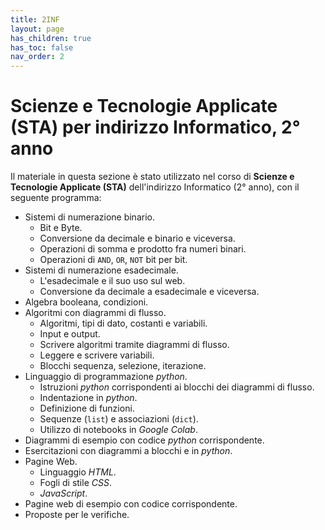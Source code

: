 ```yaml
---
title: 2INF
layout: page
has_children: true
has_toc: false
nav_order: 2
---
```


# Scienze e Tecnologie Applicate (STA) per indirizzo Informatico, 2° anno

Il materiale in questa sezione è stato utilizzato nel corso di **Scienze e Tecnologie Applicate (STA)**
dell'indirizzo Informatico (2° anno), con il seguente programma:

- Sistemi di numerazione binario.
  - Bit e Byte.
  - Conversione da decimale e binario e viceversa.
  - Operazioni di somma e prodotto fra numeri binari.
  - Operazioni di `AND`, `OR`, `NOT` bit per bit.
- Sistemi di numerazione esadecimale.
  - L'esadecimale e il suo uso sul web.
  - Conversione da decimale a esadecimale e viceversa.
- Algebra booleana, condizioni.
- Algoritmi con diagrammi di flusso.
  - Algoritmi, tipi di dato, costanti e variabili.
  - Input e output.
  - Scrivere algoritmi tramite diagrammi di flusso.
  - Leggere e scrivere variabili.
  - Blocchi sequenza, selezione, iterazione.
- Linguaggio di programmazione _python_.
  - Istruzioni _python_ corrispondenti ai blocchi dei diagrammi di flusso.
  - Indentazione in _python_.
  - Definizione di funzioni.
  - Sequenze (`list`) e associazioni (`dict`).
  - Utilizzo di notebooks in _Google Colab_.
- Diagrammi di esempio con codice _python_ corrispondente.
- Esercitazioni con diagrammi a blocchi e in _python_.
- Pagine Web.
  - Linguaggio _HTML_.
  - Fogli di stile _CSS_.
  - _JavaScript_.
- Pagine web di esempio con codice corrispondente. 
- Proposte per le verifiche.